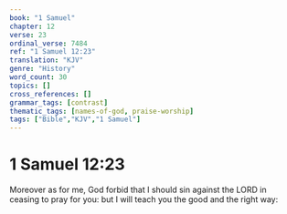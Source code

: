```yaml
---
book: "1 Samuel"
chapter: 12
verse: 23
ordinal_verse: 7484
ref: "1 Samuel 12:23"
translation: "KJV"
genre: "History"
word_count: 30
topics: []
cross_references: []
grammar_tags: [contrast]
thematic_tags: [names-of-god, praise-worship]
tags: ["Bible","KJV","1 Samuel"]
---
```


# 1 Samuel 12:23

Moreover as for me, God forbid that I should sin against the LORD in ceasing to pray for you: but I will teach you the good and the right way:
